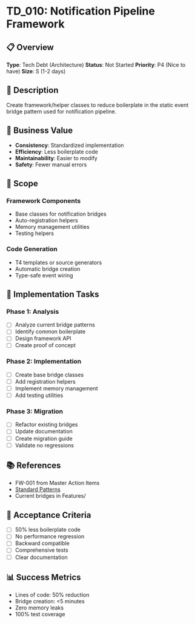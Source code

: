 # TD_010: Notification Pipeline Framework

## 📋 Overview
**Type**: Tech Debt (Architecture)
**Status**: Not Started
**Priority**: P4 (Nice to have)
**Size**: S (1-2 days)

## 📝 Description
Create framework/helper classes to reduce boilerplate in the static event bridge pattern used for notification pipeline.

## 🎯 Business Value
- **Consistency**: Standardized implementation
- **Efficiency**: Less boilerplate code
- **Maintainability**: Easier to modify
- **Safety**: Fewer manual errors

## 📐 Scope

### Framework Components
- Base classes for notification bridges
- Auto-registration helpers
- Memory management utilities
- Testing helpers

### Code Generation
- T4 templates or source generators
- Automatic bridge creation
- Type-safe event wiring

## 🔄 Implementation Tasks

### Phase 1: Analysis
- [ ] Analyze current bridge patterns
- [ ] Identify common boilerplate
- [ ] Design framework API
- [ ] Create proof of concept

### Phase 2: Implementation
- [ ] Create base bridge classes
- [ ] Add registration helpers
- [ ] Implement memory management
- [ ] Add testing utilities

### Phase 3: Migration
- [ ] Refactor existing bridges
- [ ] Update documentation
- [ ] Create migration guide
- [ ] Validate no regressions

## 📚 References
- FW-001 from Master Action Items
- [Standard Patterns](../../1_Architecture/Standard_Patterns.md)
- Current bridges in Features/

## 🎯 Acceptance Criteria
- [ ] 50% less boilerplate code
- [ ] No performance regression
- [ ] Backward compatible
- [ ] Comprehensive tests
- [ ] Clear documentation

## 📊 Success Metrics
- Lines of code: 50% reduction
- Bridge creation: <5 minutes
- Zero memory leaks
- 100% test coverage